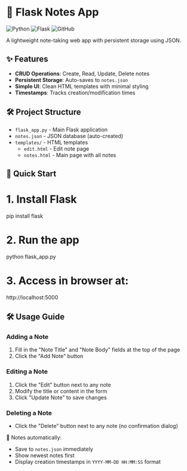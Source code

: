 # 📝 Flask Notes App

![Python](https://img.shields.io/badge/Python-3.x-blue)
![Flask](https://img.shields.io/badge/Flask-2.x-lightgrey)
![GitHub](https://img.shields.io/badge/license-MIT-green)

A lightweight note-taking web app with persistent storage using JSON.

## ✨ Features
- **CRUD Operations**: Create, Read, Update, Delete notes
- **Persistent Storage**: Auto-saves to `notes.json`
- **Simple UI**: Clean HTML templates with minimal styling
- **Timestamps**: Tracks creation/modification times

## 🛠️ Project Structure
- `flask_app.py` - Main Flask application  
- `notes.json` - JSON database (auto-created)  
- `templates/` - HTML templates  
  - `edit.html` - Edit note page  
  - `notes.html` - Main page with all notes  

## 🚀 Quick Start
# 1. Install Flask
pip install flask

# 2. Run the app
python flask_app.py

# 3. Access in browser at:
http://localhost:5000

## 🛠️ Usage Guide

### Adding a Note
1. Fill in the "Note Title" and "Note Body" fields at the top of the page
2. Click the "Add Note" button

### Editing a Note
1. Click the "Edit" button next to any note
2. Modify the title or content in the form
3. Click "Update Note" to save changes

### Deleting a Note
- Click the "Delete" button next to any note (no confirmation dialog)

📝 Notes automatically:
- Save to `notes.json` immediately
- Show newest notes first
- Display creation timestamps in `YYYY-MM-DD HH:MM:SS` format
